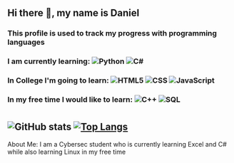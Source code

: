 ## Hi there 👋, my name is Daniel


### This profile is used to track my progress with programming languages
### I am currently learning: ![Python](https://img.shields.io/badge/python-%233776AB.svg?style=for-the-badge&logo=python&logoColor=white) ![C#](https://img.shields.io/badge/C%23-indigo?style=for-the-badge&logo=c%23)
### In College I'm going to learn: ![HTML5](https://img.shields.io/badge/html5-%23E34F26.svg?style=for-the-badge&logo=html5&logoColor=white)  ![CSS](https://img.shields.io/badge/css-%231572B6.svg?style=for-the-badge&logo=css3&logoColor=white)  ![JavaScript](https://img.shields.io/badge/javascript-%23323330.svg?style=for-the-badge&logo=javascript&logoColor=%23F7DF1E)        
### In my free time I would like to learn: ![C++](https://img.shields.io/badge/C%2B%2B-blue?style=for-the-badge&logo=c%2B%2B) ![SQL](https://img.shields.io/badge/sql-%2307405e.svg?style=for-the-badge&logo=postgresql&logoColor=white) 

# #

         
## ![GitHub stats](https://github-readme-stats.vercel.app/api?username=Xocth&show_icons=true) [![Top Langs](https://github-readme-stats.vercel.app/api/top-langs/?username=Xocth)](https://github.com/anuraghazra/github-readme-stats)
About Me: I am a Cybersec student who is currently learning Excel and C# while also learning Linux in my free time 
##
